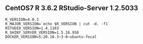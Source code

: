 
## CentOS7 R 3.6.2 RStudio-Server 1.2.5033

```
R_VERSION=4.0.3
R_MAJOR_VERSION=`echo $R_VERSION | cut -d. -f1`
RSTUDIO_VERSION=1.4.1103
R_SHINY_SERVER_VERSION=1.5.16.958
DOCKER_VERSION=5:20.10.3~3-0~ubuntu-focal
```
